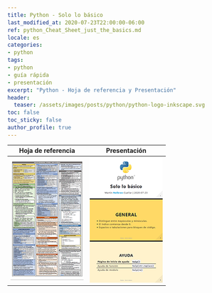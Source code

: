 ```yaml
---
title: Python - Solo lo básico
last_modified_at: 2020-07-23T22:00:00-06:00
ref: python_Cheat_Sheet_just_the_basics.md
locale: es
categories:
- python
tags:
- python
- guía rápida
- presentación
excerpt: "Python - Hoja de referencia y Presentación"
header:
  teaser: /assets/images/posts/python/python-logo-inkscape.svg
toc: false
toc_sticky: false
author_profile: true
---
```


|Hoja de referencia|Presentación|
|:--:|:--:|
|[![Referencia](/assets/images/posts/python/Hoja_de_referencia_-_Python_-_Solo_lo_basico.png)](https://nelbren.com/assets/Hoja_de_referencia_-_Python_-_Solo_lo_basico.pdf)|[![Presentación](/assets/images/posts/python/Presentacion_de_referencia_-_Python_-_Solo_lo_basico.png)](https://nelbren.com/assets/Presentacion_de_referencia_-_Python_-_Solo_lo_basico.pdf)|
